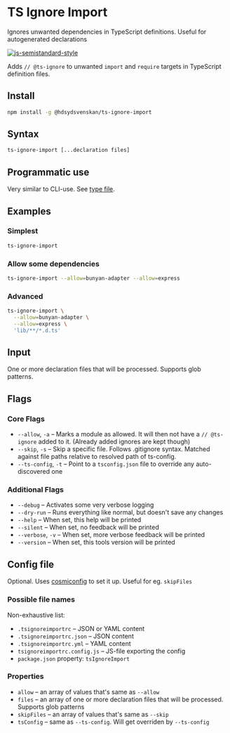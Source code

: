 # TS Ignore Import

Ignores unwanted dependencies in TypeScript definitions. Useful for autogenerated declarations

[![js-semistandard-style](https://img.shields.io/badge/code%20style-semistandard-brightgreen.svg?style=flat)](https://github.com/Flet/semistandard)

Adds `// @ts-ignore` to unwanted `import` and `require` targets in TypeScript definition files.

## Install

```bash
npm install -g @hdsydsvenskan/ts-ignore-import
```

## Syntax

```bash
ts-ignore-import [...declaration files]
```

## Programmatic use

Very similar to CLI-use. See [type file](./index.d.ts).

## Examples

### Simplest

```bash
ts-ignore-import
```

### Allow some dependencies

```bash
ts-ignore-import --allow=bunyan-adapter --allow=express
```

### Advanced

```bash
ts-ignore-import \
  --allow=bunyan-adapter \
  --allow=express \
  'lib/**/*.d.ts'
```

## Input

One or more declaration files that will be processed. Supports glob patterns.

## Flags

### Core Flags

* `--allow`, `-a` – Marks a module as allowed. It will then not have a `// @ts-ignore` added to it. (Already added ignores are kept though)
* `--skip`, `-s` – Skip a specific file. Follows .gitignore syntax. Matched against file paths relative to resolved path of ts-config.
* `--ts-config`, `-t` – Point to a `tsconfig.json` file to override any auto-discovered one


### Additional Flags

* `--debug` – Activates some very verbose logging
* `--dry-run` – Runs everything like normal, but doesn't save any changes
* `--help` – When set, this help will be printed
* `--silent` – When set, no feedback will be printed
* `--verbose`, `-v` – When set, more verbose feedback will be printed
* `--version` – When set, this tools version will be printed

## Config file

Optional. Uses [cosmiconfig](https://www.npmjs.com/package/cosmiconfig) to set it up. Useful for eg. `skipFiles`

### Possible file names

Non-exhaustive list:

* `.tsignoreimportrc` – JSON or YAML content
* `.tsignoreimportrc.json` – JSON content
* `.tsignoreimportrc.yml` – YAML content
* `tsignoreimportrc.config.js` – JS-file exporting the config
* `package.json` property: `tsIgnoreImport`

### Properties

* `allow` – an array of values that's same as `--allow`
* `files` – an array of one or more declaration files that will be processed. Supports glob patterns
* `skipFiles` – an array of values that's same as `--skip`
* `tsConfig` – same as `--ts-config`. Will get overriden by `--ts-config`
